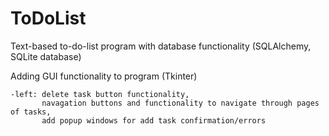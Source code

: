 # ToDoList
Text-based to-do-list program with database functionality (SQLAlchemy, SQLite database)

Adding GUI functionality to program (Tkinter)

    -left: delete task button functionality, 
           navagation buttons and functionality to navigate through pages of tasks, 
           add popup windows for add task confirmation/errors
